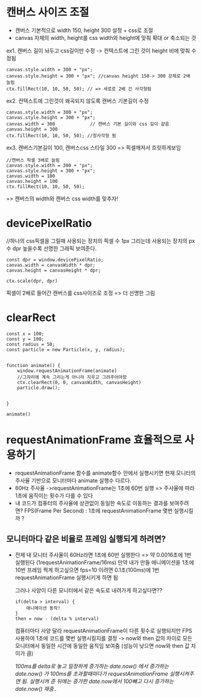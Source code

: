# 캔버스 사이즈 조절

- 캔버스 기본적으로 width 150, height 300 설정 + css로 조절
- canvas 자체의 width, height를 css width와 height에 맞춰 확대 or 축소되는 것

ex1. 캔버스 길이 놔두고 css길이만 수정 -> 컨텍스트에 그린 것이 height 비에 맞춰 수정됨

```
canvas.style.width = 300 + "px";
canvas.style.height = 300 + "px"; //canvas height 150-> 300 강제로 2배 늘림
ctx.fillRect(10, 10, 50, 50); // => 세로로 2배 긴 사각형됨

```

ex2. 컨텍스트에 그린것이 왜곡되지 않도록 캔버스 기본길이 수정

```
canvas.style.width = 300 + "px";
canvas.style.height = 300 + "px";
canvas.width = 300             // 캔버스 기본 길이와 css 길이 같음
canvas.height = 300
ctx.fillRect(10, 10, 50, 50); //정사각형 됨
```

ex3. 캔버스기본길이 100, 캔버스css 스타일 300 => 픽셀깨져서 흐릿하게보임

```
//캔버스 픽셀 3배로 늘림
canvas.style.width = 300 + "px";
canvas.style.height = 300 + "px";
canvas.width = 100
canvas.height = 100
ctx.fillRect(10, 10, 50, 50);
```

=> 캔버스의 width와 캔버스 css width를 맞추자!

# devicePixelRatio

//하나의 css픽셀을 그릴때 사용되는 장치의 픽셀 수
1px 그리는데 사용되는 장치의 px수
dpr 높을수록 선명한 그래픽 보여준다.

```
const dpr = window.devicePixelRatio;
canvas.width = canvasWidth * dpr;
canvas.height = canvasHeight * dpr;

ctx.scale(dpr, dpr)

```

픽셀이 2배로 들어간 캔버스를 css사이즈로 조정 => 더 선명한 그림

# clearRect

```
const x = 100;
const y = 100;
const radius = 50;
const particle = new Particle(x, y, radius);


function animate() {
	window.requestAnimationFrame(animate)
	//그자리에 계속 그리는게 아니라 지우고 그려주어야함
	ctx.clearRect(0, 0, canvasWidth, canvasHeight)
	particle.draw();


}

animate()
```

# requestAnimationFrame 효율적으로 사용하기

- requestAnimationFrame 함수를 animate함수 안에서 실행시키면 현재 모니터의 주사율 기반으로 모니터마다 animate 실행수 다르다.
- 60Hz 주사율 ->requestAnimationFrame는 1초에 60번 실행
  => 주사율에 따라 1초에 움직이는 횟수가 다를 수 있다
- 내 코드가 컴퓨터의 주사율에 상관없이 동일한 속도로 이동하는 결과를 보여주려면?
  FPS(Frame Per Second) : 1초에 requestAnimationFrame 몇번 실행시킬까 ?

## 모니터마다 같은 비율로 프레임 실행되게 하려면?

- 전제
  내 모니터 주사율이 60Hz라면 1초에 60번 실행한다
  => 약 0.0016초에 1번 실행된다 (1requestAnimationFrame/16ms)
  만약 내가 만들 애니메이션을 1초에 10번 프레임 찍게 하고싶으면
  fps=10 이려면 0.1초(100ms)에 1번 requestAnimationFrame 실행시키게 하면 됨

  그러나 사양이 다른 모니터에서 같은 속도로 내려가게 하고싶다면??

  ```
  if(delta > interval) {
      애니메이션 동작!
  }
  then = now - (delta % interval)
  ```

  컴퓨터마다 사양 달라 requestAnimationFrame이 다른 횟수로 실행되지만 FPS사용하여 1초에 코드를 몇번 실행시킬지를 결정
  -> now와 then 값의 차이로 모든 모니터에서 동일한 시간에 동일한 움직임 보여줌 (성능이 낮으면 now와 then 값 차이가 큼)

  _100ms를 delta로 놓고 일정하게 증가하는 date.now() 에서
  증가하는 date.now() 가 100ms를 초과할때마다가 requestAnimationFrame 실행시켜주면 됨. 실행시켜 준 뒤에는 증가한 date.now에서 100빼고 다시 증가하는 date.now() 재줌.._
